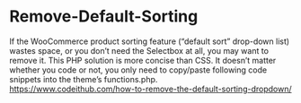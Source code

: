 # Remove-Default-Sorting
If the WooCommerce product sorting feature (“default sort” drop-down list) wastes space, or you don’t need the Selectbox at all, you may want to remove it.  This PHP solution is more concise than CSS. It doesn’t matter whether you code or not, you only need to copy/paste following code snippets into the theme’s functions.php.
<br>https://www.codeithub.com/how-to-remove-the-default-sorting-dropdown/
